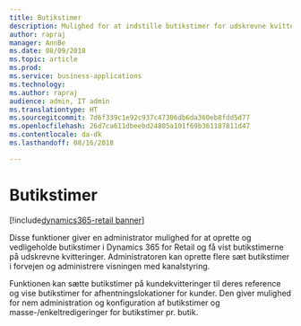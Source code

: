 ```yaml
---
title: Butikstimer
description: Mulighed for at indstille butikstimer for udskrevne kvitteringer.
author: rapraj
manager: AnnBe
ms.date: 08/09/2018
ms.topic: article
ms.prod: 
ms.service: business-applications
ms.technology: 
ms.author: rapraj
audience: admin, IT admin
ms.translationtype: HT
ms.sourcegitcommit: 7d6f339c1e92c937c47306db6da360eb8fdd5d77
ms.openlocfilehash: 26d7ca611dbeebd24805a101f69b361187811d47
ms.contentlocale: da-dk
ms.lasthandoff: 08/16/2018

---
```


# <a name="store-hours"></a>Butikstimer

[!include[dynamics365-retail banner](../includes/dynamics365-retail.md)]

Disse funktioner giver en administrator mulighed for at oprette og vedligeholde butikstimer i Dynamics 365 for Retail og få vist butikstimerne på udskrevne kvitteringer. Administratoren kan oprette flere sæt butikstimer i forvejen og administrere visningen med kanalstyring. 

Funktionen kan sætte butikstimer på kundekvitteringer til deres reference og vise butikstimer for afhentningslokationer for kunder. Den giver mulighed for nem administration og konfiguration af butikstimer og masse-/enkeltredigeringer for butikstimer pr. butik.

<!--
### Who uses this feature
This feature is intended for retail administrators. It works without any additional setup. 
### Setup required
This feature must be enabled in **System parameters** by an administrator. 
## Status
### Development status
In development
#### Target timeframe
October 2018
### Regional availability
Global
-->

